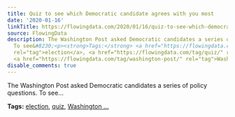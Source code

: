 ```yaml
---
title: Quiz to see which Democratic candidate agrees with you most
date: '2020-01-16'
linkTitle: https://flowingdata.com/2020/01/16/quiz-to-see-which-democratic-candidate-agrees-with-you-most/
source: FlowingData
description: The Washington Post asked Democratic candidates a series of policy questions.
  To see&#8230;<p><strong>Tags:</strong> <a href="https://flowingdata.com/tag/election/"
  rel="tag">election</a>, <a href="https://flowingdata.com/tag/quiz/" rel="tag">quiz</a>,
  <a href="https://flowingdata.com/tag/washington-post/" rel="tag">Washington ...
disable_comments: true
---
```

The Washington Post asked Democratic candidates a series of policy questions. To see&#8230;<p><strong>Tags:</strong> <a href="https://flowingdata.com/tag/election/" rel="tag">election</a>, <a href="https://flowingdata.com/tag/quiz/" rel="tag">quiz</a>, <a href="https://flowingdata.com/tag/washington-post/" rel="tag">Washington ...